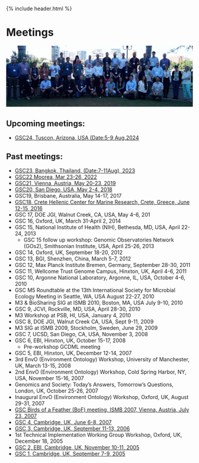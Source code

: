 {% include header.html %}

# Meetings

<img src="meetings/GSC19/images/GSC19-Group-outside-lightened-1024x336.jpg" width="640">

## **Upcoming meetings:**

*   [GSC24, Tuscon, Arizona, USA (Date:5-9 Aug,2024](meetings/current.html)

## **Past meetings:**

*   [GSC23, Bangkok, Thailand, (Date:7-11Aug), 2023](https://genomicsstandardsconsortium.github.io/GSC23-bangkok/)
*   [GSC22 Moorea, Mar 23-26, 2022](https://genomicsstandardsconsortium.github.io/GSC22-Moorea/)
*   [GSC21, Vienna, Austria, May 20-23, 2019](meetings/GSC21/GSC21.html)
*   [GSC20, San Diego, USA, May 2-4, 2018](meetings/GSC20/GSC20.html)
*   GSC19, Brisbane, Australia, May 14-17, 2017 <!-- old meeting url http://wiki.gensc.org/index.php?title=GSC_19 -->
*   [GSC18, Crete Hellenic Center for Marine Research, Crete, Greece, June 12-15, 2016](meetings/GSC18/GSC18.html) <!-- old meeting url http://wiki.gensc.org/index.php?title=GSC_18 -->
*   GSC 17, DOE JGI, Walnut Creek, CA, USA, May 4-6, 201 <!-- old meeting url http://wiki.gensc.org/index.php?title=GSC_17 -->
*   GSC 16, Oxford, UK, March 31-April 2, 2014 <!-- old meeting url http://wiki.gensc.org/index.php?title=GSC_16 -->
*   GSC 15, National Institute of Health (NIH), Bethesda, MD, USA, April 22-24, 2013 <!-- old meeting url http://wiki.gensc.org/index.php?title=GSC_Meetings#GSC_15.2C_National_Institute_of_Health_.28NIH.29.2C_Bethesda.2C_MD.2C_USA.2C_April_22-24.2C_2013 -->
    *   GSC 15 follow up workshop: Genomic Observatories Network (GOs2), Smithsonian Institute, USA, April 25-26, 2013 <!-- old meeting url http://wiki.gensc.org/index.php?title=GSC_Meetings#GSC_15_follow_on_workshop:_Genomic_Observatories_Network_.28GOs2.29.2C_Smithsonian_Institute.2C_USA.2C_April_25-26.2C_2013 -->
*   GSC 14, Oxford, UK, September 18-20, 2012 <!-- old meeting url http://wiki.gensc.org/index.php?title=GSC_Meetings#GSC_14.2C_Oxford.2C_UK.2C_September_18-20.2C_2012 -->
*   GSC 13, BGI, Shenzhen, China, March 5-7, 2012 <!-- old meeting url http://wiki.gensc.org/index.php?title=GSC_Meetings#GSC_13.2C_BGI.2C_Shenzhen.2C_China.2C_March_5-7.2C_2012 -->
*   GSC 12, Max Planck Institute Bremen, Germany, September 28-30, 2011 <!-- old meeting url http://wiki.gensc.org/index.php?title=GSC_Meetings#GSC_12.2C_Max_Planck_Institute_Bremen.2C_Germany.2C_September_28-30.2C_2011 -->
*   GSC 11, Wellcome Trust Genome Campus, Hinxton, UK, April 4-6, 2011 <!-- old meeting url http://wiki.gensc.org/index.php?title=GSC_Meetings#GSC_11.2C_Wellcome_Trust_Genome_Campus.2C_Hinxton.2C_Cambs.2C_UK.2C_April_4-6.2C_2011 -->
*   GSC 10, Argonne National Laboratory, Argonne, IL, USA, October 4-6, 2010 <!-- old meeting url http://wiki.gensc.org/index.php?title=GSC_Meetings#GSC_10.2C_Argonne_National_Laboratory.2C_Argonne.2C_IL.2C_USA.2C_October_4-6.2C_2010 -->
*   GSC M5 Roundtable at the 13th International Society for Microbial Ecology Meeting in Seattle, WA, USA August 22-27, 2010 <!-- old meeting url http://wiki.gensc.org/index.php?title=GSC_Meetings#GSC_M5_Roundtable_at_the_13th_International_Society_for_Microbial_Ecology_Meeting_in_Seattle.2C_WA.2C_USA_August_22-27.2C_2010 -->
*   M3 & BioSharing SIG at ISMB 2010, Boston, MA, USA July 9-10, 2010 <!-- old meeting url http://wiki.gensc.org/index.php?title=GSC_Meetings#M3_.26_BioSharing_SIG_at_ISMB_2010.2C_Boston.2C_Mass_USA_July_9-10.2C_2010 -->
*   GSC 9, JCVI, Rockville, MD, USA, April 28-30, 2010 <!-- old meeting url http://wiki.gensc.org/index.php?title=GSC_Meetings#GSC_9_JCVI.2C_Rockville_Maryland.2C_USA.2C_April_28-30.2C_2010 -->
*   M3 Workshop at PSB, HI, USA, January 4, 2010 <!-- old meeting url http://wiki.gensc.org/index.php?title=GSC_Meetings#PSB_.22M3.22_Workshop.2C_Jan_2010.2C_Hawaii -->
*   GSC 8, DOE JGI, Walnut Creek CA, USA, Sept 9-11, 2009 <!-- old meeting url http://wiki.gensc.org/index.php?title=GSC_Meetings#GSC_8_DOE_JGI.2C_Sept_9-11.2C_2009.2C_Walnut_Creek_CA.2C_USA -->
*   M3 SIG at ISMB 2009, Stockholm, Sweden, June 29, 2009 <!-- old meeting url http://wiki.gensc.org/index.php?title=GSC_Meetings#ISMB_SIG:_.22M3.22.2C_Stockholm_Sweden.2C_ISMB_2009 -->
*   GSC 7, UCSD, San Diego, CA, USA, November 3, 2008 <!-- old meeting url http://wiki.gensc.org/index.php?title=GSC_Meetings#GSC_7.2C_UCSD.2C_San_Diego.2C_CA.2C_USA -->
*   GSC 6, EBI, Hinxton, UK, October 15-17, 2008 <!-- old meeting url http://wiki.gensc.org/index.php?title=GSC_Meetings#GSC_6.2C_EBI.2C_Hinxton.2C_UK -->
    *   Pre-workshop GCDML meeting <!-- old meeting url http://wiki.gensc.org/index.php?title=GSC_Meetings#Pre-workshop_GCDML_meeting -->
*   GSC 5, EBI, Hinxton, UK, December 12-14, 2007 <!-- old meeting url http://wiki.gensc.org/index.php?title=GSC_Meetings#5th_GSC_Workshop -->
*   3rd EnvO (Environment Ontology) Workshop, University of Manchester, UK, March 13-15, 2008 <!-- old meeting url http://wiki.gensc.org/index.php?title=GSC_Meetings#3rd_EnvO_.28Environment_Ontology.29_Workshop.2C_University_of_Manchester.2C_UK -->
*   2nd EnvO (Environment Ontology) Workshop, Cold Spring Harbor, NY, USA, November 15-16, 2007 <!-- old meeting url http://wiki.gensc.org/index.php?title=GSC_Meetings#2nd_EnvO_.28Environment_Ontology.29_Workshop.2C_Cold_Spring_Harbor.2C_New_York.2C_USA -->
*   Genomics and Society: Today’s Answers, Tomorrow’s Questions, London, UK, October 25-26, 2007 <!-- old meeting url http://wiki.gensc.org/index.php?title=GSC_Meetings#Genomics_and_Society:_Today.27s_Answers.2C_Tomorrow.27s_Questions -->
*   Inaugural EnvO (Environment Ontology) Workshop, Oxford, UK, August 29-31, 2007 <!-- old meeting url http://wiki.gensc.org/index.php?title=GSC_Meetings#Inaugural_EnvO_.28Environment_Ontology.29_Workshop -->
*   [GSC Birds of a Feather (BoF) meeting, ISMB 2007, Vienna, Austria, July 23, 2007](meetings/GSC-ISMB-BOF-2007/GSC-at-ismb-eccb-2007.html)
*   [GSC 4, Cambridge, UK, June 6-8, 2007](meetings/GSC4/GSC4.html)
*   [GSC 3, Cambridge, UK, September 11-13, 2006](meetings/GSC3/GSC3.html)
*   1st Technical Implementation Working Group Workshop, Oxford, UK, December 18, 2005 <!-- old meeting url http://wiki.gensc.org/index.php?title=GSC_Meetings#1st_Technical_Implementation_Working_Group_Workshop -->
*   [GSC 2, EBI, Cambridge, UK, November 10-11, 2005](meetings/GSC2/GSC2.html)
*   [GSC 1, Cambridge, UK, September 7-9, 2005](meetings/GSC1/GSC1.html)
